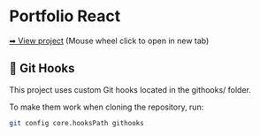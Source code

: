 # Portfolio React

[➡ View project](https://mati-fernandez.github.io/portfolio-react/#/)
(Mouse wheel click to open in new tab)

## 🔧 Git Hooks

This project uses custom Git hooks located in the githooks/ folder.

To make them work when cloning the repository, run:

``` bash
git config core.hooksPath githooks
```

